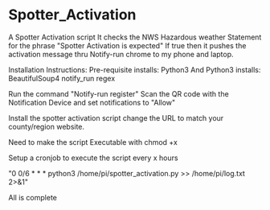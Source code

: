 # Spotter_Activation
A Spotter Activation script
It checks the NWS Hazardous weather Statement for the phrase "Spotter Activation is expected" 
  If true then it pushes the activation message thru Notify-run chrome to my phone and laptop. 
  
Installation Instructions:
Pre-requisite installs:
Python3
And Python3 installs:
BeautifulSoup4
notify_run
regex

Run the command "Notify-run register"
Scan the QR code with the Notification Device and set notifications to "Allow"

Install the spotter activation script
change the URL to match your county/region website. 

Need to make the script Executable with chmod +x 

Setup a cronjob to execute the script every x hours 

"0 0/6 * * * python3 /home/pi/spotter_activation.py >> /home/pi/log.txt 2>&1"

All is complete 
